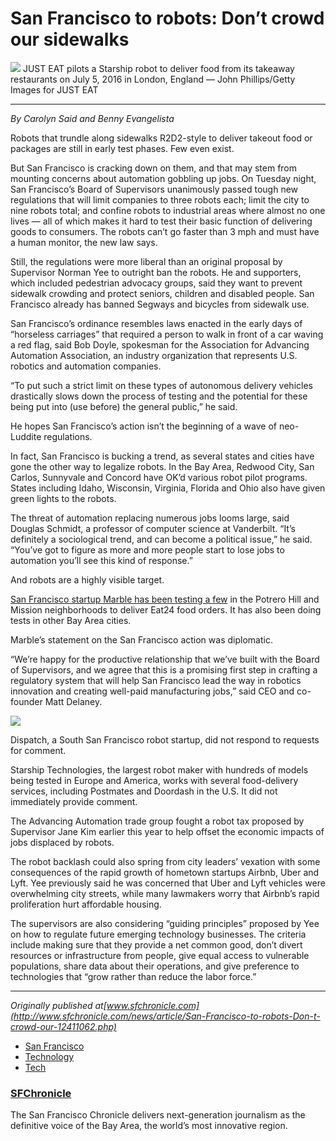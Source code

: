 
# San Francisco to robots: Don’t crowd our sidewalks

![](https://cdn-images-1.medium.com/max/1000/1*hNhMEqDPo1sPsOHwhk3pwA.jpeg)
<span class="figcaption_hack">JUST EAT pilots a Starship robot to deliver food from its takeaway restaurants
on July 5, 2016 in London, England — John Phillips/Getty Images for JUST EAT</span>

*****

*By Carolyn Said and Benny Evangelista*

Robots that trundle along sidewalks R2D2-style to deliver takeout food or
packages are still in early test phases. Few even exist.

But San Francisco is cracking down on them, and that may stem from mounting
concerns about automation gobbling up jobs. On Tuesday night, San Francisco’s
Board of Supervisors unanimously passed tough new regulations that will limit
companies to three robots each; limit the city to nine robots total; and confine
robots to industrial areas where almost no one lives — all of which makes it
hard to test their basic function of delivering goods to consumers. The robots
can’t go faster than 3 mph and must have a human monitor, the new law says.

Still, the regulations were more liberal than an original proposal by Supervisor
Norman Yee to outright ban the robots. He and supporters, which included
pedestrian advocacy groups, said they want to prevent sidewalk crowding and
protect seniors, children and disabled people. San Francisco already has banned
Segways and bicycles from sidewalk use.

San Francisco’s ordinance resembles laws enacted in the early days of “horseless
carriages” that required a person to walk in front of a car waving a red flag,
said Bob Doyle, spokesman for the Association for Advancing Automation
Association, an industry organization that represents U.S. robotics and
automation companies.

“To put such a strict limit on these types of autonomous delivery vehicles
drastically slows down the process of testing and the potential for these being
put into (use before) the general public,” he said.

He hopes San Francisco’s action isn’t the beginning of a wave of neo-Luddite
regulations.

In fact, San Francisco is bucking a trend, as several states and cities have
gone the other way to legalize robots. In the Bay Area, Redwood City, San
Carlos, Sunnyvale and Concord have OK’d various robot pilot programs. States
including Idaho, Wisconsin, Virginia, Florida and Ohio also have given green
lights to the robots.

The threat of automation replacing numerous jobs looms large, said Douglas
Schmidt, a professor of computer science at Vanderbilt. “It’s definitely a
sociological trend, and can become a political issue,” he said. “You’ve got to
figure as more and more people start to lose jobs to automation you’ll see this
kind of response.”

And robots are a highly visible target.

[San Francisco startup Marble has been testing a
few](http://www.sfgate.com/news/article/Robots-to-deliver-Yelp-Eat24-dinners-in-two-SF-11066641.php)
in the Potrero Hill and Mission neighborhoods to deliver Eat24 food orders. It
has also been doing tests in other Bay Area cities.

Marble’s statement on the San Francisco action was diplomatic.

“We’re happy for the productive relationship that we’ve built with the Board of
Supervisors, and we agree that this is a promising first step in crafting a
regulatory system that will help San Francisco lead the way in robotics
innovation and creating well-paid manufacturing jobs,” said CEO and co-founder
Matt Delaney.

![](https://cdn-images-1.medium.com/max/2000/0*uvNScFek-SSsHpZn.jpg)

Dispatch, a South San Francisco robot startup, did not respond to requests for
comment.

Starship Technologies, the largest robot maker with hundreds of models being
tested in Europe and America, works with several food-delivery services,
including Postmates and Doordash in the U.S. It did not immediately provide
comment.

The Advancing Automation trade group fought a robot tax proposed by Supervisor
Jane Kim earlier this year to help offset the economic impacts of jobs displaced
by robots.

The robot backlash could also spring from city leaders’ vexation with some
consequences of the rapid growth of hometown startups Airbnb, Uber and Lyft. Yee
previously said he was concerned that Uber and Lyft vehicles were overwhelming
city streets, while many lawmakers worry that Airbnb’s rapid proliferation hurt
affordable housing.

The supervisors are also considering “guiding principles” proposed by Yee on how
to regulate future emerging technology businesses. The criteria include making
sure that they provide a net common good, don’t divert resources or
infrastructure from people, give equal access to vulnerable populations, share
data about their operations, and give preference to technologies that “grow
rather than reduce the labor force.”

*****

*Originally published at[www.sfchronicle.com](http://www.sfchronicle.com/news/article/San-Francisco-to-robots-Don-t-crowd-our-12411062.php)*

* [San Francisco](https://medium.com/tag/san-francisco?source=post)
* [Technology](https://medium.com/tag/technology?source=post)
* [Tech](https://medium.com/tag/tech?source=post)

### [SFChronicle](https://medium.com/@sfchronicle)

The San Francisco Chronicle delivers next-generation journalism as the
definitive voice of the Bay Area, the world’s most innovative region.
